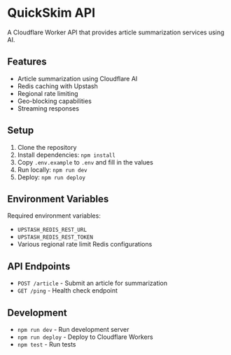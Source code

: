# QuickSkim API

A Cloudflare Worker API that provides article summarization services using AI.

## Features

- Article summarization using Cloudflare AI
- Redis caching with Upstash
- Regional rate limiting
- Geo-blocking capabilities
- Streaming responses

## Setup

1. Clone the repository
2. Install dependencies: `npm install`
3. Copy `.env.example` to `.env` and fill in the values
4. Run locally: `npm run dev`
5. Deploy: `npm run deploy`

## Environment Variables

Required environment variables:
- `UPSTASH_REDIS_REST_URL`
- `UPSTASH_REDIS_REST_TOKEN`
- Various regional rate limit Redis configurations

## API Endpoints

- `POST /article` - Submit an article for summarization
- `GET /ping` - Health check endpoint

## Development

- `npm run dev` - Run development server
- `npm run deploy` - Deploy to Cloudflare Workers
- `npm test` - Run tests
